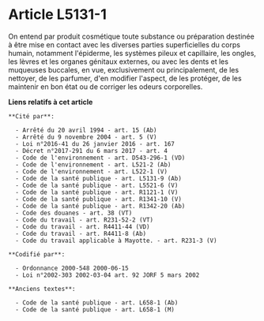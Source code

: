 # Article L5131-1

On entend par produit cosmétique toute substance ou préparation destinée à être mise en contact avec les diverses parties
superficielles du corps humain, notamment l'épiderme, les systèmes pileux et capillaire, les ongles, les lèvres et les
organes génitaux externes, ou avec les dents et les muqueuses buccales, en vue, exclusivement ou principalement, de les
nettoyer, de les parfumer, d'en modifier l'aspect, de les protéger, de les maintenir en bon état ou de corriger les odeurs
corporelles.

**Liens relatifs à cet article**

	**Cité par**:

	  - Arrêté du 20 avril 1994 - art. 15 (Ab)
	  - Arrêté du 9 novembre 2004 - art. 5 (V)
	  - Loi n°2016-41 du 26 janvier 2016 - art. 167
	  - Décret n°2017-291 du 6 mars 2017 - art. 4
	  - Code de l'environnement - art. D543-296-1 (VD)
	  - Code de l'environnement - art. L521-2 (Ab)
	  - Code de l'environnement - art. L522-1 (V)
	  - Code de la santé publique - art. L5131-9 (Ab)
	  - Code de la santé publique - art. L5521-6 (V)
	  - Code de la santé publique - art. R1121-1 (V)
	  - Code de la santé publique - art. R1341-10 (V)
	  - Code de la santé publique - art. R1342-20 (Ab)
	  - Code des douanes - art. 38 (VT)
	  - Code du travail - art. R231-52-2 (VT)
	  - Code du travail - art. R4411-44 (VD)
	  - Code du travail - art. R4411-8 (Ab)
	  - Code du travail applicable à Mayotte. - art. R231-3 (V)

	**Codifié par**:

	  - Ordonnance 2000-548 2000-06-15
	  - Loi n°2002-303 2002-03-04 art. 92 JORF 5 mars 2002

	**Anciens textes**:

	  - Code de la santé publique - art. L658-1 (Ab)
	  - Code de la santé publique - art. L658-1 (M)
